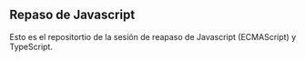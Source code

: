 ## Repaso de Javascript

Esto es el repositortio de la sesión de reapaso de Javascript (ECMAScript)  y TypeScript. 
